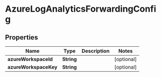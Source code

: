 

# AzureLogAnalyticsForwardingConfig


## Properties

Name | Type | Description | Notes
------------ | ------------- | ------------- | -------------
**azureWorkspaceId** | **String** |  |  [optional]
**azureWorkspaceKey** | **String** |  |  [optional]



